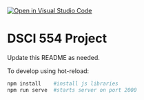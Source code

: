 [![Open in Visual Studio Code](https://classroom.github.com/assets/open-in-vscode-c66648af7eb3fe8bc4f294546bfd86ef473780cde1dea487d3c4ff354943c9ae.svg)](https://classroom.github.com/online_ide?assignment_repo_id=8829671&assignment_repo_type=AssignmentRepo)
# DSCI 554 Project

Update this README as needed.

To develop using hot-reload:

```bash
npm install    #install js libraries
npm run serve  #starts server on port 2000
```
